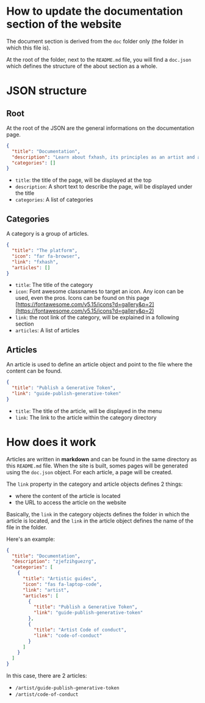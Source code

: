 How to update the documentation section of the website
==============

The document section is derived from the `doc` folder only (the folder in which this file is).

At the root of the folder, next to the `README.md` file, you will find a `doc.json` which defines the structure of the about section as a whole.


# JSON structure

## Root

At the root of the JSON are the general informations on the documentation page.

```json
{
  "title": "Documentation",
  "description": "Learn about fxhash, its principles as an artist and as a collector.",
  "categories": [] 
}
```

* `title`: the title of the page, will be displayed at the top
* `description`: A short text to describe the page, will be displayed under the title
* `categories`: A list of categories


## Categories

A category is a group of articles.

```json
{
  "title": "The platform",
  "icon": "far fa-browser",
  "link": "fxhash",
  "articles": []
}
```

* `title`: The title of the category
* `icon`: Font awesome classnames to target an icon. Any icon can be used, even the pros. Icons can be found on this page [https://fontawesome.com/v5.15/icons?d=gallery&p=2](https://fontawesome.com/v5.15/icons?d=gallery&p=2)
* `link`: the root link of the category, will be explained in a following section
* `articles`: A list of articles


## Articles

An article is used to define an article object and point to the file where the content can be found.

```json
{
  "title": "Publish a Generative Token",
  "link": "guide-publish-generative-token"
}
```

* `title`: The title of the article, will be displayed in the menu
* `link`: The link to the article within the category directory


# How does it work

Articles are written in **markdown** and can be found in the same directory as this `README.md` file. When the site is built, somes pages will be generated using the `doc.json` object. For each article, a page will be created.

The `link` property in the category and article objects defines 2 things:
* where the content of the article is located
* the URL to access the article on the website

Basically, the `link` in the category objects defines the folder in which the article is located, and the `link` in the article object defines the name of the file in the folder.

Here's an example:

```json
{
  "title": "Documentation",
  "description": "zjefzihguezrg",
  "categories": [
    {
      "title": "Artistic guides",
      "icon": "fas fa-laptop-code",
      "link": "artist",
      "articles": [
        {
          "title": "Publish a Generative Token",
          "link": "guide-publish-generative-token"
        },
        {
          "title": "Artist Code of conduct",
          "link": "code-of-conduct"
        }
      ]
    }
  ] 
}
```

In this case, there are 2 articles:
* `/artist/guide-publish-generative-token`
* `/artist/code-of-conduct`